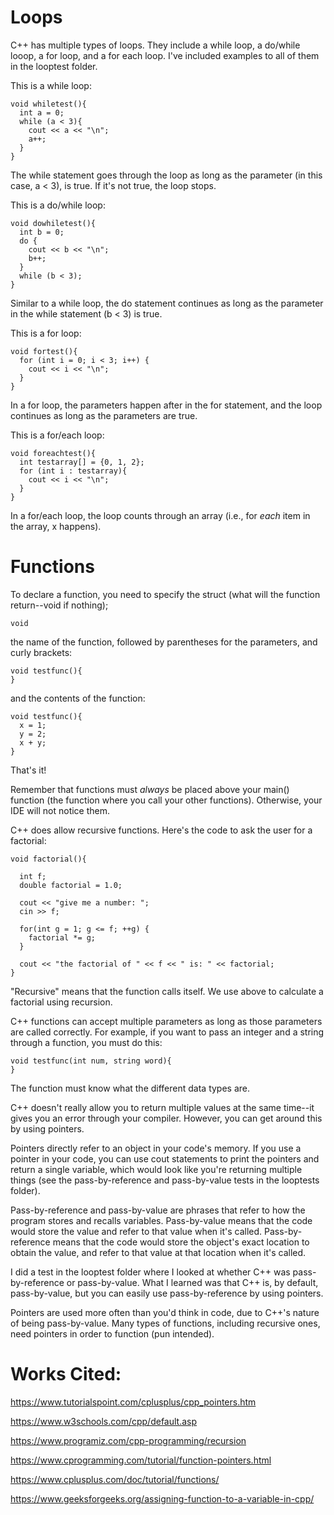 # Loops

C++ has multiple types of loops. They include a while loop, a do/while looop, a for loop, and a for each loop. I've included examples to all of them in the looptest folder.

This is a while loop:

    void whiletest(){
      int a = 0;
      while (a < 3){
        cout << a << "\n";
        a++;
      }
    }

The while statement goes through the loop as long as the parameter (in this case, a < 3), is true. If it's not true, the loop stops.

This is a do/while loop:

    void dowhiletest(){
      int b = 0;
      do {
        cout << b << "\n";
        b++;
      }
      while (b < 3);
    }

Similar to a while loop, the do statement continues as long as the parameter in the while statement (b < 3) is true.

This is a for loop:

    void fortest(){
      for (int i = 0; i < 3; i++) {
        cout << i << "\n";
      }
    }
    
In a for loop, the parameters happen after in the for statement, and the loop continues as long as the parameters are true.

This is a for/each loop:

    void foreachtest(){
      int testarray[] = {0, 1, 2};
      for (int i : testarray){
        cout << i << "\n";
      }
    }

In a for/each loop, the loop counts through an array (i.e., for _each_ item in the array, x happens).

# Functions

To declare a function, you need to specify the struct (what will the function return--void if nothing);

    void
   
the name of the function, followed by parentheses for the parameters, and curly brackets:

    void testfunc(){
    }

and the contents of the function:

    void testfunc(){
      x = 1;
      y = 2;
      x + y;
    }

That's it!

Remember that functions must _always_ be placed above your main() function (the function where you call your other functions). Otherwise, your IDE will not notice them.

C++ does allow recursive functions. Here's the code to ask the user for a factorial:

    void factorial(){

      int f;
      double factorial = 1.0;

      cout << "give me a number: ";
      cin >> f;

      for(int g = 1; g <= f; ++g) {
        factorial *= g;
      }

      cout << "the factorial of " << f << " is: " << factorial;
    }

"Recursive" means that the function calls itself. We use above to calculate a factorial using recursion.

C++ functions can accept multiple parameters as long as those parameters are called correctly. For example, if you want to pass an integer and a string through a function,
you must do this:

    void testfunc(int num, string word){
    }

The function must know what the different data types are.

C++ doesn't really allow you to return multiple values at the same time--it gives you an error through your compiler. However, you can get around this by using pointers.

Pointers directly refer to an object in your code's memory. If you use a pointer in your code, you can use cout statements to print the pointers and return a single variable,
which would look like you're returning multiple things (see the pass-by-reference and pass-by-value tests in the looptests folder).

Pass-by-reference and pass-by-value are phrases that refer to how the program stores and recalls variables. Pass-by-value means that the code would store the value and
refer to that value when it's called. Pass-by-reference means that the code would store the object's exact location to obtain the value, and refer to that value at that
location when it's called.

I did a test in the looptest folder where I looked at whether C++ was pass-by-reference or pass-by-value. What I learned was that C++ is, by default, pass-by-value, but you
can easily use pass-by-reference by using pointers.

Pointers are used more often than you'd think in code, due to C++'s nature of being pass-by-value. Many types of functions, including recursive ones, need pointers in
order to function (pun intended).

# Works Cited:
https://www.tutorialspoint.com/cplusplus/cpp_pointers.htm

https://www.w3schools.com/cpp/default.asp

https://www.programiz.com/cpp-programming/recursion

https://www.cprogramming.com/tutorial/function-pointers.html

https://www.cplusplus.com/doc/tutorial/functions/

https://www.geeksforgeeks.org/assigning-function-to-a-variable-in-cpp/

